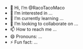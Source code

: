 - 👋 Hi, I’m @RacoTacoMaco
- 👀 I’m interested in ...
- 🌱 I’m currently learning ...
- 💞️ I’m looking to collaborate on ...
- 📫 How to reach me ...
- 😄 Pronouns: ...
- ⚡ Fun fact: ...

<!---
RacoTacoMaco/RacoTacoMaco is a ✨ special ✨ repository because its `README.md` (this file) appears on your GitHub profile.
You can click the Preview link to take a look at your changes.
--->
